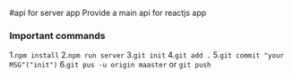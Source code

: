 #api for server app
Provide a main api for reactjs app

### Important commands
1.`npm install`
2.`npm run server`
3.`git init`
4.`git add .`
5.`git commit "your MSG"("init")`
6.`git pus -u origin maaster` or `git push`
